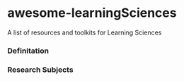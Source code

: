 # awesome-learningSciences
A list of resources and toolkits for Learning Sciences

### Definitation

### Research Subjects
